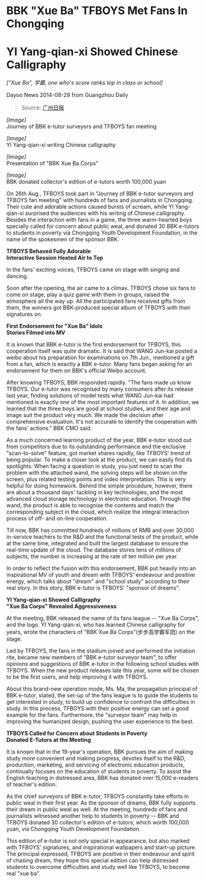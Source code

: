 # BBK "Xue Ba" TFBOYS Met Fans In Chongqing
# YI Yang-qian-xi Showed Chinese Calligraphy
*["Xue Ba", 学霸, one who's score ranks top in class or school]*

Dayoo News 2014-08-29 from Guangzhou Daily

> Source: [广州日报](http://gzdaily.dayoo.com/html/2014-08/29/content_2735372.htm)

*[Image]*  
Journey of BBK e-tutor surveyors and TFBOYS fan meeting

*[Image]*  
YI Yang-qian-xi writing Chinese calligraphy

*[Image]*  
Presentation of "BBK Xue Ba Corps"

*[Image]*  
BBK donated collector's edition of e-tutors worth 100,000 yuan

On 26th Aug., TFBOYS took part in "Journey of BBK e-tutor surveyors and TFBOYS fan meeting" with hundreds of fans and journalists in Chongqing.
Their cute and adorable actions caused bursts of scream, while YI Yang-qian-xi surprised the audiences with his writing of Chinese calligraphy.
Besides the interaction with fans in a game, the three warm-hearted boys specially called for concern about public weal, and donated 30 BBK e-tutors to students in poverty via Chongqing Youth Development Foundation, in the name of the spokesmen of the sponsor BBK.


**TFBOYS Behaved Fully Adorable**  
**Interactive Session Heated Air to Top**

In the fans' exciting voices, TFBOYS came on stage with singing and dancing.

Soon after the opening, the air came to a climax.
TFBOYS chose six fans to come on stage, play a quiz game with them in groups, raised the atmosphere all the way up.
All the participated fans received gifts from them, the winners got BBK-produced special album of TFBOYS with their signatures on.

**First Endorsement for "Xue Ba" Idols**  
**Stories Filmed into MV**

It is known that BBK e-tutor is the first endorsement for TFBOYS, this cooperation itself was quite dramatic.
It is said that WANG Jun-kai posted a weibo about his preparation for examinations on 7th Jun., mentioned a gift from a fan, which is exactly a BBK e-tutor.
Many fans began asking for an endorsement for them on BBK's official Weibo account.

After knowing TFBOYS, BBK responded rapidly.
"The fans made us know TFBOYS.
Our e-tutor was recognised by many consumers after its release last year, finding solutions of model tests what WANG Jun-kai had mentioned is exactly one of the most important features of it.
In addition, we learned that the three boys are good at school studies, and their age and image suit the product very much.
We made the decision after comprehensive evaluation.
It's not accurate to identify the cooperation with the fans' actions." BBK CMO said.

As a much concerned learning product of the year, BBK e-tutor stood out from competitors due to its outstanding performance and the exclusive "scan-to-solve" feature, got market shares rapidly, like TFBOYS' trend of being popular.
To make a closer look at the product, we can easily find its spotlights:
When facing a question in study, you just need to scan the problem with the attached wand, the solving steps will be shown on the screen, plus related testing points and video interpretation.
This is very helpful for doing homework.
Behind the simple procedure, however, there are about a thousand days' tackling in key technologies, and the most advanced cloud storage technology in electronic education.
Through the wand, the product is able to recognise the contents and match the corresponding subject in the cloud, which realize the integral interaction process of off- and on-line cooperation.

Till now, BBK has committed hundreds of millions of RMB and over 30,000 in-service teachers to the R&D and the functional tests of the product, while at the same time, integrated and built the largest database to ensure the real-time update of the cloud.
The database stores tens of millions of subjects, the number is increasing at the rate of ten million per year.

In order to reflect the fusion with this endorsement, BBK put heavily into an inspirational MV of youth and dream with TFBOYS' endeavour and positive energy, which talks about "dream" and "school study" according to their real story.
In this story, BBK e-tutor is TFBOYS' "sponsor of dreams".

**YI Yang-qian-xi Showed Calligraphy**  
**"Xue Ba Corps" Revealed Aggressiveness**

At the meeting, BBK released the name of its fans league -- "Xue Ba Corps", and the logo.
YI Yang-qian-xi, who has learned Chinese calligraphy for years, wrote the characters of "BBK Xue Ba Corps"(步步高学霸军团) on the stage.

Led by TFBOYS, the fans in the stadium joined and performed the initiation rite, became new members of "BBK e-tutor surveyor team", to offer opinions and suggestions of BBK e-tutor in the following school studies with TFBOYS.
When the new product releases late this year, some will be chosen to be the first users, and help improving it with TFBOYS.

About this brand-new operation mode, Ms. Ma, the propagation principal of BBK e-tutor, stated, the set-up of the fans league is to guide the students to get interested in study, to build up confidence to confront the difficulties in study.
In this process, TFBOYS with their positive energy can set a good example for the fans.
Furthermore, the "surveyor team" may help in improving the humanized design, pushing the user experience to the best.

**TFBOYS Called for Concern about Students in Poverty**  
**Donated E-Tutors at the Meeting**

It is known that in the 19-year's operation, BBK pursues the aim of making study more convenient and making progress, devotes itself to the R&D, production, marketing, and servicing of electronic education products, continually focuses on the education of students in poverty.
To assist the English teaching in distressed area, BBK has donated over 15,000 e-readers of teacher's edition.

As the chief surveyors of BBK e-tutor, TFBOYS constantly take efforts in public weal in their first year.
As the sponsor of dreams, BBK fully supports their dream in public weal as well.
At the meeting, hundreds of fans and journalists witnessed another help to students in poverty
-- BBK and TFBOYS donated 30 collector's edition of e-tutors, which worth 100,000 yuan, via Chongqing Youth Development Foundation.

This edition of e-tutor is not only special in appearance, but also marked with TFBOYS' signatures, and inspirational wallpapers and start-up picture.
The principal expressed, TFBOYS are positive in their endeavour and spirit of chasing dream, they hope this special edition can help distressed students to overcome difficulties and study well like TFBOYS, to become real "xue ba".
